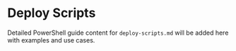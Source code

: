 # Deploy Scripts

Detailed PowerShell guide content for `deploy-scripts.md` will be added here with examples and use cases.